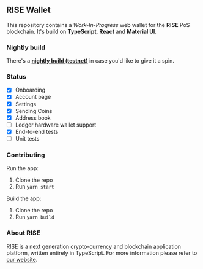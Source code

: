 ## RISE Wallet

This repository contains a _Work-In-Progress_ web wallet for the **RISE** PoS blockchain. It's build on **TypeScript**, **React** and **Material UI**.

### Nightly build

There's a **[nightly build (testnet)](http://risevision.github.io/rise-react-wallet/index.html)** in case you'd like to give it a spin.

### Status

- [x] Onboarding
- [x] Account page
- [x] Settings
- [x] Sending Coins
- [x] Address book
- [ ] Ledger hardware wallet support
- [x] End-to-end tests
- [ ] Unit tests

### Contributing

Run the app:
1. Clone the repo
1. Run `yarn start`

Build the app:
1. Clone the repo
1. Run `yarn build`

### About RISE

RISE is a next generation crypto-currency and blockchain application platform, written entirely in TypeScript. For more information please refer to [our website](https://rise.vision/).
